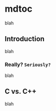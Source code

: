 # mdtoc

blah

<!-- toc-start -->
<!-- toc-end -->

## Introduction

blah

### Really? `Seriously?`

blah

## C  vs. C++

blah
